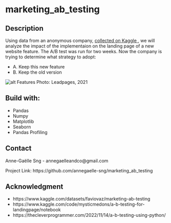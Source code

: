 # marketing_ab_testing



## Description

Using data from an anonymous company, <a href="https://www.kaggle.com/datasets/faviovaz/marketing-ab-testing"> collected on Kaggle </a>, we will analyze the impact of the implementaion on the landing page of a new website feature. 
The A/B test was run for two weeks. Now the company is trying to determine what strategy to adopt: 
- A. Keep this new feature 
- B. Keep the old version 

![alt](https://cdn-m.leadpages.com/leadpages-home.appspot.com/leadpages_blog/2021/04/Blog-Feature@2x-2.jpg)
Features Photo: Leadpages, 2021

## Build with: 
<ul>
    <li> Pandas
    <li> Numpy
    <li> Matplotlib
    <li> Seaborn
    <li> Pandas Profiling
</ul> 


## Contact
<p> Anne-Gaëlle Sng - annegaelleandco@gmail.com </p>
<p> Project Link: https://github.com/annegaelle-sng/marketing_ab_testing</p>

## Acknowledgment 
<ul>
    <li> https://www.kaggle.com/datasets/faviovaz/marketing-ab-testing
    <li> https://www.kaggle.com/code/mysticmedons/a-b-testing-for-landingpage/notebook
    <li> https://thecleverprogrammer.com/2022/11/14/a-b-testing-using-python/
</ul>
